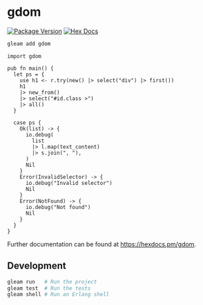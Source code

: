 # gdom

[![Package Version](https://img.shields.io/hexpm/v/js_test)](https://hex.pm/packages/js_test)
[![Hex Docs](https://img.shields.io/badge/hex-docs-ffaff3)](https://hexdocs.pm/js_test/)

```sh
gleam add gdom
```
```gleam
import gdom

pub fn main() {
  let ps = {
    use h1 <- r.try(new() |> select("div") |> first())
    h1
    |> new_from()
    |> select("#id.class >")
    |> all()
  }

  case ps {
    Ok(list) -> {
      io.debug(
        list
        |> l.map(text_content)
        |> s.join(", "),
      )
      Nil
    }
    Error(InvalidSelector) -> {
      io.debug("Invalid selector")
      Nil
    }
    Error(NotFound) -> {
      io.debug("Not found")
      Nil
    }
  }
}
```

Further documentation can be found at <https://hexdocs.pm/gdom>.

## Development

```sh
gleam run   # Run the project
gleam test  # Run the tests
gleam shell # Run an Erlang shell
```
